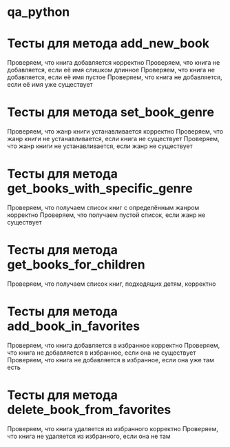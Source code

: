 # qa_python


# Тесты для метода add_new_book
Проверяем, что книга добавляется корректно
Проверяем, что книга не добавляется, если её имя слишком длинное
Проверяем, что книга не добавляется, если её имя пустое
Проверяем, что книга не добавляется, если её имя уже существует

# Тесты для метода set_book_genre
Проверяем, что жанр книги устанавливается корректно
Проверяем, что жанр книги не устанавливается, если книга не существует
Проверяем, что жанр книги не устанавливается, если жанр не существует

# Тесты для метода get_books_with_specific_genre
Проверяем, что получаем список книг с определённым жанром корректно
Проверяем, что получаем пустой список, если жанр не существует

# Тесты для метода get_books_for_children
Проверяем, что получаем список книг, подходящих детям, корректно

# Тесты для метода add_book_in_favorites
Проверяем, что книга добавляется в избранное корректно
Проверяем, что книга не добавляется в избранное, если она не существует
Проверяем, что книга не добавляется в избранное, если она уже там есть

# Тесты для метода delete_book_from_favorites

Проверяем, что книга удаляется из избранного корректно
Проверяем, что книга не удаляется из избранного, если она не там
